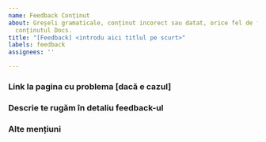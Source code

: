 ```yaml
---
name: Feedback Conținut
about: Greșeli gramaticale, conținut incorect sau datat, orice fel de feedback pe
  conținutul Docs.
title: "[Feedback] <introdu aici titlul pe scurt>"
labels: feedback
assignees: ''

---
```


### Link la pagina cu problema [dacă e cazul]



### Descrie te rugăm în detaliu feedback-ul



### Alte mențiuni
